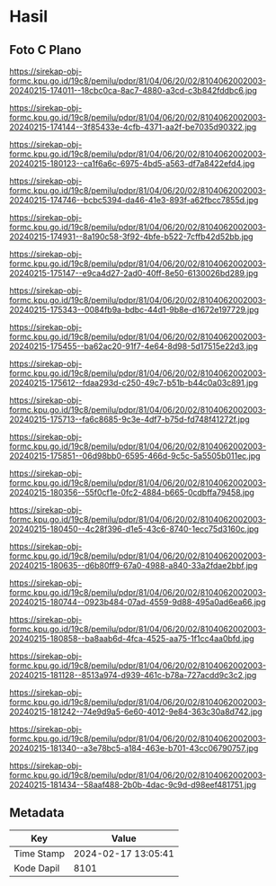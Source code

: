 # Hasil

## Foto C Plano

https://sirekap-obj-formc.kpu.go.id/19c8/pemilu/pdpr/81/04/06/20/02/8104062002003-20240215-174011--18cbc0ca-8ac7-4880-a3cd-c3b842fddbc6.jpg

https://sirekap-obj-formc.kpu.go.id/19c8/pemilu/pdpr/81/04/06/20/02/8104062002003-20240215-174144--3f85433e-4cfb-4371-aa2f-be7035d90322.jpg

https://sirekap-obj-formc.kpu.go.id/19c8/pemilu/pdpr/81/04/06/20/02/8104062002003-20240215-180123--ca1f6a6c-6975-4bd5-a563-df7a8422efd4.jpg

https://sirekap-obj-formc.kpu.go.id/19c8/pemilu/pdpr/81/04/06/20/02/8104062002003-20240215-174746--bcbc5394-da46-41e3-893f-a62fbcc7855d.jpg

https://sirekap-obj-formc.kpu.go.id/19c8/pemilu/pdpr/81/04/06/20/02/8104062002003-20240215-174931--8a190c58-3f92-4bfe-b522-7cffb42d52bb.jpg

https://sirekap-obj-formc.kpu.go.id/19c8/pemilu/pdpr/81/04/06/20/02/8104062002003-20240215-175147--e9ca4d27-2ad0-40ff-8e50-6130026bd289.jpg

https://sirekap-obj-formc.kpu.go.id/19c8/pemilu/pdpr/81/04/06/20/02/8104062002003-20240215-175343--0084fb9a-bdbc-44d1-9b8e-d1672e197729.jpg

https://sirekap-obj-formc.kpu.go.id/19c8/pemilu/pdpr/81/04/06/20/02/8104062002003-20240215-175455--ba62ac20-91f7-4e64-8d98-5d17515e22d3.jpg

https://sirekap-obj-formc.kpu.go.id/19c8/pemilu/pdpr/81/04/06/20/02/8104062002003-20240215-175612--fdaa293d-c250-49c7-b51b-b44c0a03c891.jpg

https://sirekap-obj-formc.kpu.go.id/19c8/pemilu/pdpr/81/04/06/20/02/8104062002003-20240215-175713--fa6c8685-9c3e-4df7-b75d-fd748f41272f.jpg

https://sirekap-obj-formc.kpu.go.id/19c8/pemilu/pdpr/81/04/06/20/02/8104062002003-20240215-175851--06d98bb0-6595-466d-9c5c-5a5505b011ec.jpg

https://sirekap-obj-formc.kpu.go.id/19c8/pemilu/pdpr/81/04/06/20/02/8104062002003-20240215-180356--55f0cf1e-0fc2-4884-b665-0cdbffa79458.jpg

https://sirekap-obj-formc.kpu.go.id/19c8/pemilu/pdpr/81/04/06/20/02/8104062002003-20240215-180450--4c28f396-d1e5-43c6-8740-1ecc75d3160c.jpg

https://sirekap-obj-formc.kpu.go.id/19c8/pemilu/pdpr/81/04/06/20/02/8104062002003-20240215-180635--d6b80ff9-67a0-4988-a840-33a2fdae2bbf.jpg

https://sirekap-obj-formc.kpu.go.id/19c8/pemilu/pdpr/81/04/06/20/02/8104062002003-20240215-180744--0923b484-07ad-4559-9d88-495a0ad6ea66.jpg

https://sirekap-obj-formc.kpu.go.id/19c8/pemilu/pdpr/81/04/06/20/02/8104062002003-20240215-180858--ba8aab6d-4fca-4525-aa75-1f1cc4aa0bfd.jpg

https://sirekap-obj-formc.kpu.go.id/19c8/pemilu/pdpr/81/04/06/20/02/8104062002003-20240215-181128--8513a974-d939-461c-b78a-727acdd9c3c2.jpg

https://sirekap-obj-formc.kpu.go.id/19c8/pemilu/pdpr/81/04/06/20/02/8104062002003-20240215-181242--74e9d9a5-6e60-4012-9e84-363c30a8d742.jpg

https://sirekap-obj-formc.kpu.go.id/19c8/pemilu/pdpr/81/04/06/20/02/8104062002003-20240215-181340--a3e78bc5-a184-463e-b701-43cc06790757.jpg

https://sirekap-obj-formc.kpu.go.id/19c8/pemilu/pdpr/81/04/06/20/02/8104062002003-20240215-181434--58aaf488-2b0b-4dac-9c9d-d98eef481751.jpg


## Metadata

| Key        | Value               |
| ---------- | ------------------- |
| Time Stamp | 2024-02-17 13:05:41 |
| Kode Dapil | 8101                |



